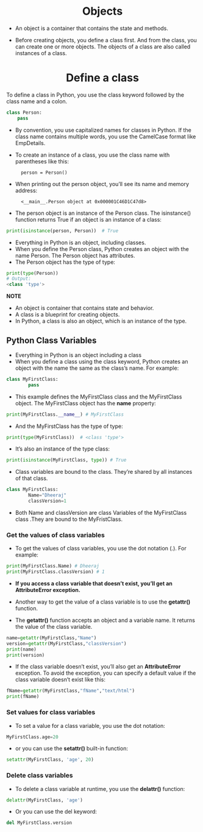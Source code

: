 # <center>Objects<center />

- An object is a container that contains the state and methods.

- Before creating objects, you define a class first. And from the class, you can create one or more objects. The objects of a class are also called instances of a class.

# <center>Define a class<center />
To define a class in Python, you use the class keyword followed by the class name and a colon.

```py
class Person:
    pass
```

- By convention, you use capitalized names for classes in Python. If the class name contains multiple words, you use the CamelCase format like EmpDetails.

- To create an instance of a class, you use the class name with parentheses like this:

        person = Person()

- When printing out the person object, you’ll see its name and memory address:
        
        <__main__.Person object at 0x000001C46D1C47d8>

- The person object is an instance of the Person class. The isinstance() function returns True if an object is an instance of a class:
```py
print(isinstance(person, Person))  # True
```

- Everything in Python is an object, including classes.
- When you define the Person class, Python creates an object with the name Person. The Person object has attributes.
- The Person object has the type of type:

```py
print(type(Person))
# Output:
<class 'type'>
```
**NOTE**
- An object is container that contains state and behavior.
- A class is a blueprint for creating objects.
- In Python, a class is also an object, which is an instance of the type.


## Python Class Variables

- Everything in Python is an object including a class
- When you define a class using the class keyword, Python creates an object with the name the same as the class’s name. For example:


```py
class MyFirstClass:
        pass
```

- This example defines the MyFirstClass class and the MyFirstClass object. The MyFirstClass object has the __name__ property:
```py
print(MyFirstClass.__name__) # MyFirstClass
```

- And the MyFirstClass has the type of type:

```py
print(type(MyFirstClass))  # <class 'type'>
```

- It’s also an instance of the type class:
```py
print(isinstance(MyFirstClass, type)) # True
```


- Class variables are bound to the class. They’re shared by all instances of that class.


```py
class MyFirstClass:
        Name="Dheeraj"
        classVersion=1

```

- Both Name and classVersion are class Variables of the MyFirstClass class .They are bound to the MyFristClass.


### Get the values of class variables

- To get the values of class variables, you use the dot notation (.). For example:

```py
print(MyFirstClass.Name) # Dheeraj
print(MyFirstClass.classVersion) # 1
```

- **If you access a class variable that doesn’t exist, you’ll get an AttributeError exception.**

- Another way to get the value of a class variable is to use the **getattr()** function. 

- The **getattr()** function accepts an object and a variable name. It returns the value of the class variable.

```py
name=getattr(MyFirstClass,"Name")
version=getattr(MyFirstClass,"classVersion")
print(name)
print(version)
```

- If the class variable doesn’t exist, you’ll also get an **AttributeError** exception. To avoid the exception, you can specify a default value if the class variable doesn’t exist like this:
```py
fName=getattr(MyFirstClass,"fName","text/html")
print(fName)
```

### Set values for class variables
- To set a value for a class variable, you use the dot notation:
```py
MyFirstClass.age=20
```
- or you can use the **setattr()** built-in function:

```py
setattr(MyFirstClass, 'age', 20)
```

### Delete class variables
- To delete a class variable at runtime, you use the **delattr()** function:
```py
delattr(MyFirstClass, 'age')
```
- Or you can use the del keyword:
```py
del MyFirstClass.version
```


